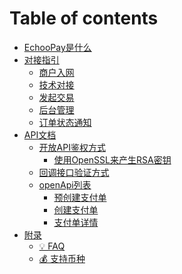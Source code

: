 # Table of contents

* [EchooPay是什么](README.md)
* [对接指引](<README (2).md>)
  * [商户入网](dui-jie-zhi-yin/what-we-do.md)
  * [技术对接](dui-jie-zhi-yin/ji-shu-dui-jie.md)
  * [发起交易](dui-jie-zhi-yin/fa-qi-jiao-yi.md)
  * [后台管理](dui-jie-zhi-yin/hou-tai-guan-li.md)
  * [订单状态通知](dui-jie-zhi-yin/ding-dan-zhuang-tai-tong-zhi.md)
* [API文档](<README (1).md>)
  * [开放API鉴权方式](api-wen-dang/kai-fang-api-jian-quan-fang-shi/README.md)
    * [使用OpenSSL来产生RSA密钥](api-wen-dang/kai-fang-api-jian-quan-fang-shi/rsa-secret-create.md)
  * [回调接口验证方式](api-wen-dang/seller-callback.md)
  * [openApi列表](api-wen-dang/open-api-list/README.md)
    * [预创建支付单](api-wen-dang/open-api-list/yu-chuang-jian-zhi-fu-dan.md)
    * [创建支付单](api-wen-dang/open-api-list/chuang-jian-zhi-fu-dan.md)
    * [支付单详情](api-wen-dang/open-api-list/chuang-jian-zhi-fu-dan-1.md)
* [附录](fu-lu/README.md)
  * [💡 FAQ](fu-lu/error-code.md)
  * [💰 支持币种](fu-lu/inviting-members.md)
